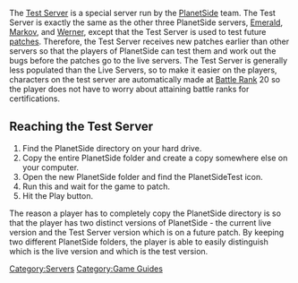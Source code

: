 The [Test Server](Test_Server.md) is a special server run by the
[PlanetSide](PlanetSide.md) team. The Test Server is exactly the
same as the other three PlanetSide servers,
[Emerald](Emerald.md), [Markov](Markov.md), and
[Werner](Werner.md), except that the Test Server is used to test
future [patches](Patch.md). Therefore, the Test Server receives
new patches earlier than other servers so that the players of PlanetSide
can test them and work out the bugs before the patches go to the live
servers. The Test Server is generally less
populated than the Live Servers, so to make it easier on the players,
characters on the test server are automatically made at [Battle
Rank](Battle_Rank.md) 20 so the player does not have to worry
about attaining battle ranks for certifications.

## Reaching the Test Server

1.  Find the PlanetSide directory on your hard drive.
2.  Copy the entire PlanetSide folder and create a copy somewhere else
    on your computer.
3.  Open the new PlanetSide folder and find the PlanetSideTest icon.
4.  Run this and wait for the game to patch.
5.  Hit the Play button.

The reason a player has to completely copy the PlanetSide directory is
so that the player has two distinct versions of PlanetSide - the current
live version and the Test Server version which is on a future patch. By
keeping two different PlanetSide folders, the player is able to easily
distinguish which is the live version and which is the test version.

[Category:Servers](Category:Servers.md) [Category:Game
Guides](Category:Game_Guides.md)
